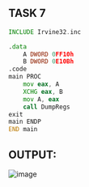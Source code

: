 ## TASK 7

```asm
INCLUDE Irvine32.inc

.data
	A DWORD 0FF10h
	B DWORD 0E10Bh
.code
main PROC
	mov eax, A
	XCHG eax, B
	mov A, eax
	call DumpRegs
exit
main ENDP
END main
```

## OUTPUT:
![image](https://github.com/user-attachments/assets/fe09bb26-63d4-4b0b-9885-a89927a04a99)
